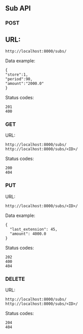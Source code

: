 
## Sub API

### POST
## URL:
```
http://localhost:8000/subs/
```
Data example:
```
{
"store":1,
"period":90,
"amount":"2000.0"
}
```
Status codes:
```
201
400
```
### GET
URL:
```
http://localhost:8000/subs/
http://localhost:8000/subs/<ID>/
```
Status codes:
```
200
404
```
### PUT
URL:
```
http://localhost:8000/subs/<ID>/
```
Data example:
```
{
  "last_extension": 45,
  "amount": 4000.0
}
```
Status codes:
```
202
400
404
```
### DELETE
URL:
```
http://localhost:8000/subs/
http://localhost:8000/subs/<ID>/
```
Status codes:
```
204
404
```


